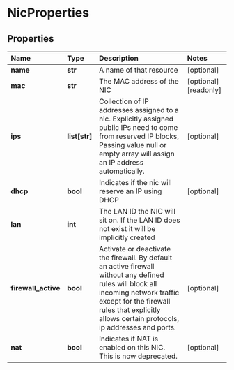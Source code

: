 # NicProperties

## Properties

| Name | Type | Description | Notes |
| :--- | :--- | :--- | :--- |
| **name** | **str** | A name of that resource | \[optional\] |
| **mac** | **str** | The MAC address of the NIC | \[optional\] \[readonly\] |
| **ips** | **list\[str\]** | Collection of IP addresses assigned to a nic. Explicitly assigned public IPs need to come from reserved IP blocks, Passing value null or empty array will assign an IP address automatically. | \[optional\] |
| **dhcp** | **bool** | Indicates if the nic will reserve an IP using DHCP | \[optional\] |
| **lan** | **int** | The LAN ID the NIC will sit on. If the LAN ID does not exist it will be implicitly created |  |
| **firewall\_active** | **bool** | Activate or deactivate the firewall. By default an active firewall without any defined rules will block all incoming network traffic except for the firewall rules that explicitly allows certain protocols, ip addresses and ports. | \[optional\] |
| **nat** | **bool** | Indicates if NAT is enabled on this NIC. This is now deprecated. | \[optional\] |

